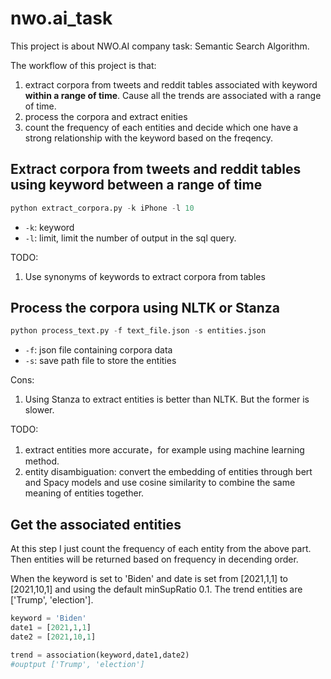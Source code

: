 # nwo.ai_task
This project is about NWO.AI company task: Semantic Search Algorithm.

The workflow of this project is that:

1. extract corpora from tweets and reddit tables associated with keyword **within a range of time**. Cause all the trends are associated with a range of time.
2. process the corpora and extract enities
3. count the frequency of each entities and decide which one have a strong relationship with the keyword based on the freqency.


## Extract corpora from tweets and reddit tables using keyword between a range of time 

```python
python extract_corpora.py -k iPhone -l 10
```

- `-k`: keyword
- `-l`: limit, limit the number of output in the sql query.

TODO:
1. Use synonyms of keywords to extract corpora from tables 

## Process the corpora using NLTK or Stanza

```python
python process_text.py -f text_file.json -s entities.json
```

- `-f`: json file containing corpora data
- `-s`: save path file to store the entities

Cons:
1. Using Stanza to extract entities is better than NLTK. But the former is slower.

TODO:
1. extract entities more accurate，for example using machine learning method.
1. entity disambiguation: convert the embedding of entities through bert and Spacy models and use  cosine similarity to combine the same meaning of entities together.

## Get the associated entities

At this step I just count the frequency of each entity from the above part. Then entities will be returned based on frequency in decending order.

When the keyword is set to 'Biden' and date is set from [2021,1,1]
 to [2021,10,1] and using the default minSupRatio 0.1. The trend entities are ['Trump', 'election'].

 ```python
keyword = 'Biden'
date1 = [2021,1,1]
date2 = [2021,10,1]

trend = association(keyword,date1,date2)
#ouptput ['Trump', 'election']
 ```






